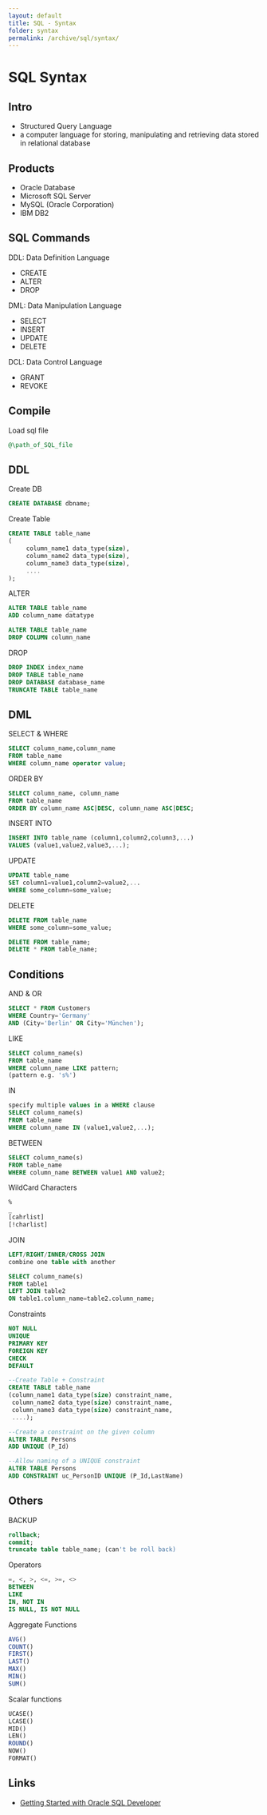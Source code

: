 ```yaml
---
layout: default
title: SQL - Syntax
folder: syntax
permalink: /archive/sql/syntax/
---
```


# SQL Syntax

## Intro

 * Structured Query Language
 * a computer language for storing, manipulating and retrieving data stored in relational database

## Products

 * Oracle Database
 * Microsoft SQL Server
 * MySQL (Oracle Corporation)
 * IBM DB2

## SQL Commands

DDL: Data Definition Language
 * CREATE
 * ALTER
 * DROP

DML: Data Manipulation Language
 * SELECT
 * INSERT
 * UPDATE
 * DELETE

DCL: Data Control Language
 * GRANT
 * REVOKE

## Compile

Load sql file

~~~ sql
@\path_of_SQL_file
~~~

## DDL

Create DB

~~~ sql
CREATE DATABASE dbname;
~~~

Create Table

~~~ sql
CREATE TABLE table_name
(
	 column_name1 data_type(size),
	 column_name2 data_type(size),
	 column_name3 data_type(size),
	 ....
);
~~~

ALTER

~~~ sql
ALTER TABLE table_name
ADD column_name datatype

ALTER TABLE table_name
DROP COLUMN column_name
~~~

DROP

~~~ sql
DROP INDEX index_name
DROP TABLE table_name
DROP DATABASE database_name
TRUNCATE TABLE table_name
~~~

## DML

SELECT & WHERE

~~~ sql
SELECT column_name,column_name
FROM table_name
WHERE column_name operator value;
~~~

ORDER BY

~~~ sql
SELECT column_name, column_name
FROM table_name
ORDER BY column_name ASC|DESC, column_name ASC|DESC;
~~~

INSERT INTO

~~~ sql
INSERT INTO table_name (column1,column2,column3,...)
VALUES (value1,value2,value3,...);
~~~

UPDATE

~~~ sql
UPDATE table_name
SET column1=value1,column2=value2,...
WHERE some_column=some_value;
~~~

DELETE

~~~ sql
DELETE FROM table_name
WHERE some_column=some_value;

DELETE FROM table_name;
DELETE * FROM table_name;
~~~

## Conditions

AND & OR

~~~ sql
SELECT * FROM Customers
WHERE Country='Germany'
AND (City='Berlin' OR City='München');
~~~

LIKE

~~~ sql
SELECT column_name(s)
FROM table_name
WHERE column_name LIKE pattern;
(pattern e.g. 's%')
~~~

IN

~~~ sql
specify multiple values in a WHERE clause
SELECT column_name(s)
FROM table_name
WHERE column_name IN (value1,value2,...);
~~~

BETWEEN

~~~ sql
SELECT column_name(s)
FROM table_name
WHERE column_name BETWEEN value1 AND value2;
~~~

WildCard Characters

~~~ sql
%
_
[cahrlist]
[!charlist]
~~~

JOIN

~~~ sql
LEFT/RIGHT/INNER/CROSS JOIN
combine one table with another

SELECT column_name(s)
FROM table1
LEFT JOIN table2
ON table1.column_name=table2.column_name;
~~~

Constraints

~~~ sql
NOT NULL
UNIQUE
PRIMARY KEY
FOREIGN KEY
CHECK
DEFAULT

--Create Table + Constraint
CREATE TABLE table_name
(column_name1 data_type(size) constraint_name,
 column_name2 data_type(size) constraint_name,
 column_name3 data_type(size) constraint_name,
 ....);

--Create a constraint on the given column
ALTER TABLE Persons
ADD UNIQUE (P_Id)

--Allow naming of a UNIQUE constraint
ALTER TABLE Persons
ADD CONSTRAINT uc_PersonID UNIQUE (P_Id,LastName)
~~~

## Others

BACKUP

~~~ sql
rollback;
commit;
truncate table table_name; (can't be roll back)
~~~

Operators

~~~ sql
=, <, >, <=, >=, <>
BETWEEN
LIKE
IN, NOT IN
IS NULL, IS NOT NULL
~~~

Aggregate Functions

~~~ sql
AVG()
COUNT()
FIRST()
LAST()
MAX()
MIN()
SUM()
~~~

Scalar functions

~~~ sql
UCASE()
LCASE()
MID()
LEN()
ROUND()
NOW()
FORMAT()
~~~

## Links

- [Getting Started with Oracle SQL Developer](http://www.oracle.com/technetwork/developer-tools/sql-developer/getting-started-155046.html)
